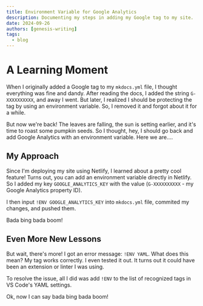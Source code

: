 ```yaml
---
title: Environment Variable for Google Analytics
description: Documenting my steps in adding my Google tag to my site.
date: 2024-09-26
authors: [genesis-writing]
tags:
  - blog
---
```


# A Learning Moment

When I originally added a Google tag to my `mkdocs.yml` file, I thought everything was fine and dandy. After reading the docs, I added the string `G-XXXXXXXXXX`, and away I went. But later, I realized I should be protecting the tag by using an environment variable. So, I removed it and forgot about it for a while.

<!-- more -->

But now we're back! The leaves are falling, the sun is setting earlier, and it's time to roast some pumpkin seeds. So I thought, hey, I should go back and add Google Analytics with an environment variable. Here we are....

## My Approach

Since I'm deploying my site using Netlify, I learned about a pretty cool feature! Turns out, you can add an environment variable directly in Netlify. So I added my key `GOOGLE_ANALYTICS_KEY` with the value (`G-XXXXXXXXXX` - my Google Analytics property ID).

I then input `!ENV GOOGLE_ANALYTICS_KEY` into `mkdocs.yml` file, commited my changes, and pushed them.

Bada bing bada boom!

## Even More New Lessons

But wait, there's more! I got an error message: `!ENV YAML`. What does this mean? My tag works correctly. I even tested it out. It turns out it could have been an extension or linter I was using.

To resolve the issue, all I did was add `!ENV` to the list of recognized tags in VS Code's YAML settings.

Ok, now I can say bada bing bada boom!


